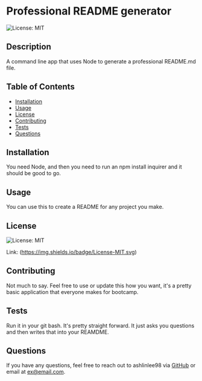 # Professional README generator

  ![License: MIT](https://img.shields.io/badge/License-MIT.svg)

  ## Description
  A command line app that uses Node to generate a professional README.md file.

  ## Table of Contents
  - [Installation](#installation)
  - [Usage](#usage)
  - [License](#license)
  - [Contributing](#contributing)
  - [Tests](#tests)
  - [Questions](#questions)

  ## Installation
  You need Node, and then you need to run an npm install inquirer and it should be good to go.

  ## Usage
  You can use this to create a README for any project you make.

  ## License

![License: MIT](https://img.shields.io/badge/License-MIT.svg)

Link: (https://img.shields.io/badge/License-MIT.svg)

  ## Contributing
  Not much to say. Feel free to use or update this how you want, it's a pretty basic application that everyone makes for bootcamp.

  ## Tests
  Run it in your git bash. It's pretty straight forward. It just asks you questions and then writes that into your REAMDME.

  ## Questions
  If you have any questions, feel free to reach out to ashlinlee98 via [GitHub](ashlinlee98@github.com) or email at ex@email.com.
  